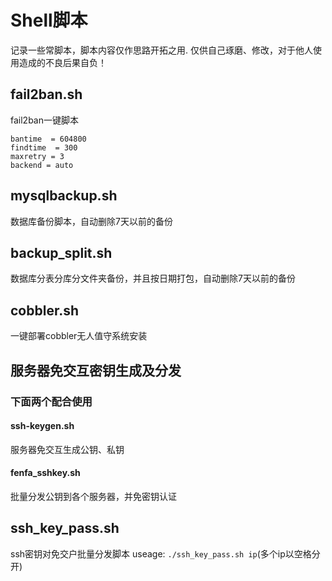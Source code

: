 # Shell脚本
记录一些常脚本，脚本内容仅作思路开拓之用.
仅供自己琢磨、修改，对于他人使用造成的不良后果自负！

## fail2ban.sh
fail2ban一键脚本
```
bantime  = 604800
findtime  = 300
maxretry = 3
backend = auto
```
## mysqlbackup.sh
数据库备份脚本，自动删除7天以前的备份

## backup_split.sh
数据库分表分库分文件夹备份，并且按日期打包，自动删除7天以前的备份

## cobbler.sh
一键部署cobbler无人值守系统安装

## 服务器免交互密钥生成及分发
### 下面两个配合使用
#### ssh-keygen.sh
服务器免交互生成公钥、私钥
#### fenfa_sshkey.sh
批量分发公钥到各个服务器，并免密钥认证

## ssh_key_pass.sh
ssh密钥对免交户批量分发脚本
useage: 
``` ./ssh_key_pass.sh ip ```(多个ip以空格分开)
